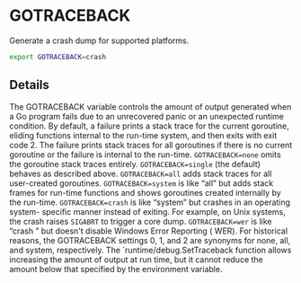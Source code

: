 # GOTRACEBACK

Generate a crash dump for supported platforms.
``` sh
export GOTRACEBACK=crash
```

## Details
The GOTRACEBACK variable controls the amount of output generated 
when a Go program fails due to an unrecovered panic or 
an unexpected runtime condition. By default, a failure 
prints a stack trace for the current goroutine, eliding 
functions internal to the run-time system, and 
then exits with exit code 2. The failure prints 
stack traces for all goroutines if there is no current 
goroutine or the failure is internal to the run-time. 
`GOTRACEBACK=none` omits the goroutine stack traces 
entirely. `GOTRACEBACK=single` (the default) behaves 
as described above. `GOTRACEBACK=all` adds stack traces 
for all user-created goroutines. `GOTRACEBACK=system` 
is like “all” but adds stack frames for 
run-time functions and shows goroutines created internally by 
the run-time. `GOTRACEBACK=crash` is like 
“system” but crashes in an operating system-
specific manner instead of exiting. For example, on 
Unix systems, the crash raises `SIGABRT` to trigger a 
core dump. `GOTRACEBACK=wer` is like “crash
” but doesn't disable Windows Error Reporting (
WER). For historical reasons, the GOTRACEBACK settings 0, 1, and 2 
are synonyms for none, all, and system, respectively. 
The `runtime/debug.SetTraceback function allows increasing 
the amount of output at run time, but it cannot reduce the amount 
below that specified by the environment variable. 

